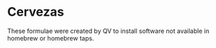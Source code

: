 Cervezas
========

These formulae were created by QV to install software not available in homebrew or homebrew taps.

